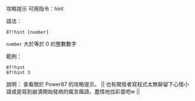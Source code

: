 攻略提示
可用指令：hint

語法：
```
87!hint [number]
```
`number` 大於等於 0 的整數數字

範例：
```
87!hint
87!hint 3
```
說明：
查看關於 Power87 的攻略提示。
|| 也有開發者寫程式太無聊留下心情小語或是寫到崩潰開始發病的瘋言瘋語，盡情地找彩蛋吧w ||

